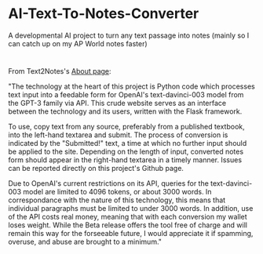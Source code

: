 # AI-Text-To-Notes-Converter
A developmental AI project to turn any text passage into notes (mainly so I can catch up on my AP World notes faster)

#

From Text2Notes's [About page](https://text2notes.com/about):

"The technology at the heart of this project is Python code which processes text input into a feedable form for OpenAI's text-davinci-003 model from the GPT-3 family via API. This crude website serves as an interface between the technology and its users, written with the Flask framework.


To use, copy text from any source, preferably from a published textbook, into the left-hand textarea and submit. The process of conversion is indicated by the "Submitted!" text, a time at which no further input should be applied to the site. Depending on the length of input, converted notes form should appear in the right-hand textarea in a timely manner. Issues can be reported directly on this project's Github page.


Due to OpenAI's current restrictions on its API, queries for the text-davinci-003 model are limited to 4096 tokens, or about 3000 words. In correspondance with the nature of this technology, this means that individual paragraphs must be limited to under 3000 words. In addition, use of the API costs real money, meaning that with each conversion my wallet loses weight. While the Beta release offers the tool free of charge and will remain this way for the forseeable future, I would appreciate it if spamming, overuse, and abuse are brought to a minimum."
